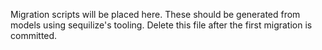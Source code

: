 Migration scripts will be placed here. These should be generated from models using sequilize's tooling. Delete this file after the first migration is committed.